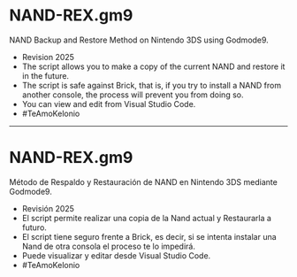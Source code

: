 # NAND-REX.gm9
NAND Backup and Restore Method on Nintendo 3DS using Godmode9.
- Revision 2025
- The script allows you to make a copy of the current NAND and restore it in the future.
- The script is safe against Brick, that is, if you try to install a NAND from another console, the process will prevent you from doing so.
- You can view and edit from Visual Studio Code.
- #TeAmoKelonio

_____________________

# NAND-REX.gm9 
Método de Respaldo y Restauración de NAND en Nintendo 3DS mediante Godmode9. 
- Revisión 2025
- El script permite realizar una copia de la Nand actual y Restaurarla a futuro.
- El script tiene seguro frente a Brick, es decir, si se intenta instalar una Nand de otra consola el proceso te lo impedirá.
- Puede visualizar y editar desde Visual Studio Code.
- #TeAmoKelonio

